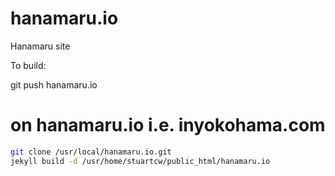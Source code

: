 # hanamaru.io
Hanamaru site


To build:

git push hanamaru.io

# on hanamaru.io i.e. inyokohama.com

```bash
git clone /usr/local/hanamaru.io.git
jekyll build -d /usr/home/stuartcw/public_html/hanamaru.io 
```
